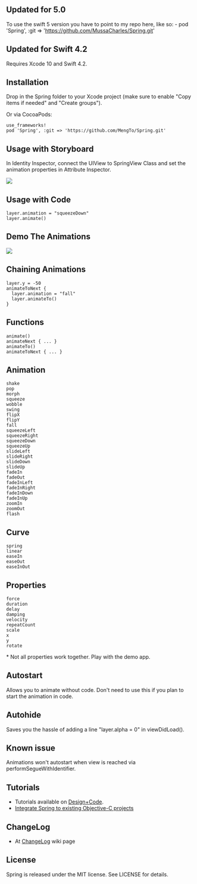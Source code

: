 ## Updated for 5.0

To use the swift 5 version you have to point to my repo here, like so: -
pod 'Spring', :git => 'https://github.com/MussaCharles/Spring.git'


## Updated for Swift 4.2
Requires Xcode 10 and Swift 4.2.

## Installation
Drop in the Spring folder to your Xcode project (make sure to enable "Copy items if needed" and "Create groups").

Or via CocoaPods:
```
use_frameworks!
pod 'Spring', :git => 'https://github.com/MengTo/Spring.git'
```

## Usage with Storyboard
In Identity Inspector, connect the UIView to SpringView Class and set the animation properties in Attribute Inspector.

![](http://cl.ly/image/241o0G1G3S36/download/springsetup.jpg)

## Usage with Code
    layer.animation = "squeezeDown"
    layer.animate()

## Demo The Animations
![](http://cl.ly/image/1n1E2j3W3y24/springscreen.jpg)

## Chaining Animations
    layer.y = -50
    animateToNext {
      layer.animation = "fall"
      layer.animateTo()
    }

## Functions
    animate()
    animateNext { ... }
    animateTo()
    animateToNext { ... }

## Animation
    shake
    pop
    morph
    squeeze
    wobble
    swing
    flipX
    flipY
    fall
    squeezeLeft
    squeezeRight
    squeezeDown
    squeezeUp
    slideLeft
    slideRight
    slideDown
    slideUp
    fadeIn
    fadeOut
    fadeInLeft
    fadeInRight
    fadeInDown
    fadeInUp
    zoomIn
    zoomOut
    flash

## Curve
    spring
    linear
    easeIn
    easeOut
    easeInOut

## Properties
    force
    duration
    delay
    damping
    velocity
    repeatCount
    scale
    x
    y
    rotate

\* Not all properties work together. Play with the demo app.


## Autostart
Allows you to animate without code. Don't need to use this if you plan to start the animation in code.

## Autohide
Saves you the hassle of adding a line "layer.alpha = 0" in viewDidLoad().

## Known issue
Animations won't autostart when view is reached via performSegueWithIdentifier.

## Tutorials
- Tutorials available on [Design+Code](https://designcode.io/swiftapp).
- [Integrate Spring to existing Objective-C projects](https://medium.com/ios-apprentice/using-swift-in-objective-c-projects-f7e7a09f8be)

## ChangeLog
- At [ChangeLog](https://github.com/MengTo/Spring/wiki/CHANGELOG) wiki page

## License

Spring is released under the MIT license. See LICENSE for details.
